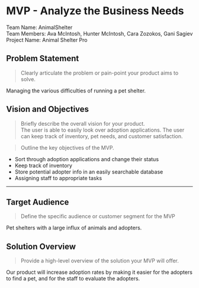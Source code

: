 # MVP \- Analyze the Business Needs

Team Name:  AnimalShelter  
Team Members: Ava McIntosh, Hunter McIntosh, Cara Zozokos, Gani Sagiev  
Project Name: Animal Shelter Pro

## Problem Statement

> Clearly articulate the problem or pain-point your product aims to solve.      	

Managing the various difficulties of running a pet shelter. 

## Vision and Objectives

> Briefly describe the overall vision for your product.  
  The user is able to easily look over adoption applications. The user can keep track of inventory, pet needs, and customer satisfaction.  

> Outline the key objectives of the MVP.  
  * Sort through adoption applications and change their status
  * Keep track of inventory
  * Store potential adopter info in an easily searchable database
  * Assigning staff to appropriate tasks 

*** 

## Target Audience

> Define the specific audience or customer segment for the MVP

Pet shelters with a large influx of animals and adopters. 

## Solution Overview

> Provide a high-level overview of the solution your MVP will offer.

  Our product will increase adoption rates by making it easier for the adopters to find a pet, and for the staff to evaluate the adopters. 
